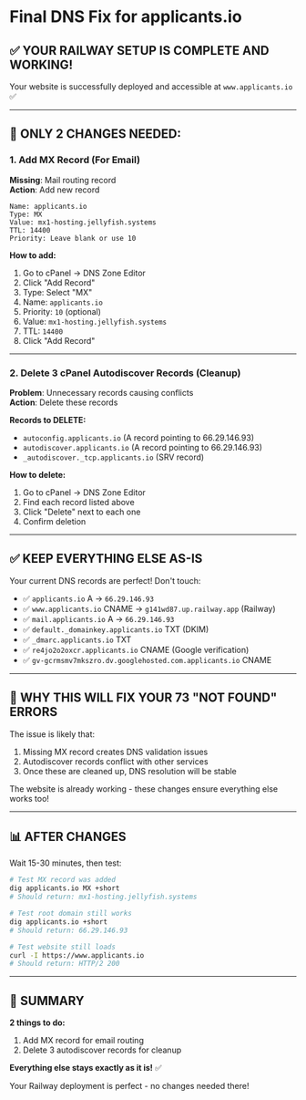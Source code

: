 # Final DNS Fix for applicants.io

## ✅ YOUR RAILWAY SETUP IS COMPLETE AND WORKING!

Your website is successfully deployed and accessible at `www.applicants.io` ✅

---

## 🔧 ONLY 2 CHANGES NEEDED:

### 1. Add MX Record (For Email)
**Missing**: Mail routing record  
**Action**: Add new record

```
Name: applicants.io
Type: MX
Value: mx1-hosting.jellyfish.systems
TTL: 14400
Priority: Leave blank or use 10
```

**How to add:**
1. Go to cPanel → DNS Zone Editor
2. Click "Add Record"
3. Type: Select "MX"
4. Name: `applicants.io`
5. Priority: `10` (optional)
6. Value: `mx1-hosting.jellyfish.systems`
7. TTL: `14400`
8. Click "Add Record"

---

### 2. Delete 3 cPanel Autodiscover Records (Cleanup)
**Problem**: Unnecessary records causing conflicts  
**Action**: Delete these records

**Records to DELETE:**
- `autoconfig.applicants.io` (A record pointing to 66.29.146.93)
- `autodiscover.applicants.io` (A record pointing to 66.29.146.93)
- `_autodiscover._tcp.applicants.io` (SRV record)

**How to delete:**
1. Go to cPanel → DNS Zone Editor
2. Find each record listed above
3. Click "Delete" next to each one
4. Confirm deletion

---

## ✅ KEEP EVERYTHING ELSE AS-IS

Your current DNS records are perfect! Don't touch:
- ✅ `applicants.io` A → `66.29.146.93`
- ✅ `www.applicants.io` CNAME → `g141wd87.up.railway.app` (Railway)
- ✅ `mail.applicants.io` A → `66.29.146.93`
- ✅ `default._domainkey.applicants.io` TXT (DKIM)
- ✅ `_dmarc.applicants.io` TXT
- ✅ `re4jo2o2oxcr.applicants.io` CNAME (Google verification)
- ✅ `gv-gcrmsmv7mkszro.dv.googlehosted.com.applicants.io` CNAME

---

## 🎯 WHY THIS WILL FIX YOUR 73 "NOT FOUND" ERRORS

The issue is likely that:
1. Missing MX record creates DNS validation issues
2. Autodiscover records conflict with other services
3. Once these are cleaned up, DNS resolution will be stable

The website is already working - these changes ensure everything else works too!

---

## 📊 AFTER CHANGES

Wait 15-30 minutes, then test:

```bash
# Test MX record was added
dig applicants.io MX +short
# Should return: mx1-hosting.jellyfish.systems

# Test root domain still works
dig applicants.io +short
# Should return: 66.29.146.93

# Test website still loads
curl -I https://www.applicants.io
# Should return: HTTP/2 200
```

---

## 🚀 SUMMARY

**2 things to do:**
1. Add MX record for email routing
2. Delete 3 autodiscover records for cleanup

**Everything else stays exactly as it is!** ✅

Your Railway deployment is perfect - no changes needed there!
